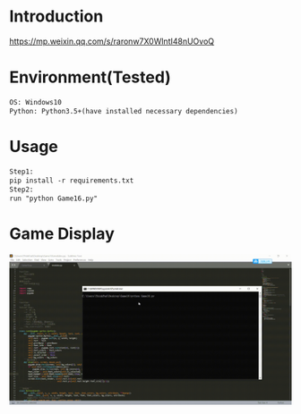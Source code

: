 # Introduction
https://mp.weixin.qq.com/s/raronw7X0WlntI48nUOvoQ

# Environment(Tested)
```
OS: Windows10
Python: Python3.5+(have installed necessary dependencies)
```

# Usage
```
Step1:
pip install -r requirements.txt
Step2:
run "python Game16.py"
```

# Game Display
![giphy](effect/running.gif)